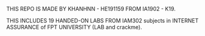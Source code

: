 THIS REPO IS MADE BY KHANHNN - HE191159 FROM IA1902 - K19.

THIS INCLUDES 19 HANDED-ON LABS FROM IAM302 subjects in INTERNET ASSURANCE of FPT UNIVERSITY (LAB and crackme).
